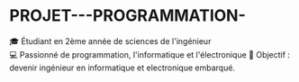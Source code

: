# PROJET---PROGRAMMATION-

🎓 Étudiant en 2ème année de sciences de l'ingénieur  
💻 Passionné de programmation, l'informatique et l'électronique 
🚀 Objectif : devenir ingénieur en informatique et electronique embarqué.


